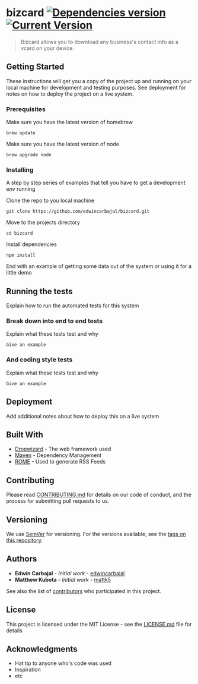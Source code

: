 # bizcard [![Dependencies version](https://david-dm.org/edwincarbajal/bizcard.svg)](https://david-dm.org/edwincarbajal/bizcard) [![Current Version](https://img.shields.io/badge/version-1.0.0-green.svg)](https://github.com/edwincarbajal/bizcard)

> Bizcard allows you to download any business's contact info as a vcard on your device.

## Getting Started

These instructions will get you a copy of the project up and running on your local machine for development and testing purposes. See deployment for notes on how to deploy the project on a live system.

### Prerequisites

Make sure you have the latest version of homebrew

```
brew update
```

Make sure you have the latest version of node

```
brew upgrade node
```

### Installing

A step by step series of examples that tell you have to get a development env running

Clone the repo to you local machine

```
git clone https://github.com/edwincarbajal/bizcard.git
```

Move to the projects directory

```
cd bizcard
```

Install dependencies
```
npm install
```

End with an example of getting some data out of the system or using it for a little demo

## Running the tests

Explain how to run the automated tests for this system

### Break down into end to end tests

Explain what these tests test and why

```
Give an example
```

### And coding style tests

Explain what these tests test and why

```
Give an example
```

## Deployment

Add additional notes about how to deploy this on a live system

## Built With

* [Dropwizard](http://www.dropwizard.io/1.0.2/docs/) - The web framework used
* [Maven](https://maven.apache.org/) - Dependency Management
* [ROME](https://rometools.github.io/rome/) - Used to generate RSS Feeds

## Contributing

Please read [CONTRIBUTING.md](https://gist.github.com/PurpleBooth/b24679402957c63ec426) for details on our code of conduct, and the process for submitting pull requests to us.

## Versioning

We use [SemVer](http://semver.org/) for versioning. For the versions available, see the [tags on this repository](https://github.com/your/project/tags).

## Authors

* **Edwin Carbajal** - *Initial work* - [edwincarbajal](https://github.com/edwincarbajal)
* **Matthew Kubota** - *Initial work* - [mattk5](https://github.com/mattk5)

See also the list of [contributors](https://github.com/edwincarbajal/bizcard/contributors) who participated in this project.

## License

This project is licensed under the MIT License - see the [LICENSE.md](LICENSE.md) file for details

## Acknowledgments

* Hat tip to anyone who's code was used
* Inspiration
* etc
